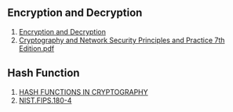 ## Encryption and Decryption

1. [Encryption and Decryption](http://encryptionanddecryption.com/)
2. [Cryptography and Network Security Principles and Practice 7th Edition.pdf](https://cse.sc.edu/~lluo/csce813/reading-papers/textbook-1.pdf)

## Hash Function

1. [HASH FUNCTIONS IN CRYPTOGRAPHY](http://bora.uib.no/bitstream/handle/1956/3206/47401627.pdf)
2. [NIST.FIPS.180-4](https://nvlpubs.nist.gov/nistpubs/FIPS/NIST.FIPS.180-4.pdf)

